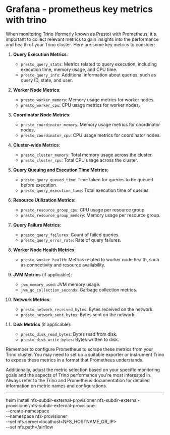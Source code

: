 # Grafana - prometheus key metrics with trino
When monitoring Trino (formerly known as Presto) with Prometheus, it's important to collect relevant metrics to gain insights into the performance and health of your Trino cluster. Here are some key metrics to consider:

1. **Query Execution Metrics**:

   - `presto_query_stats`: Metrics related to query execution, including execution time, memory usage, and CPU time.
   - `presto_query_info`: Additional information about queries, such as query ID, state, and user.

2. **Worker Node Metrics**:

   - `presto_worker_memory`: Memory usage metrics for worker nodes.
   - `presto_worker_cpu`: CPU usage metrics for worker nodes.

3. **Coordinator Node Metrics**:

   - `presto_coordinator_memory`: Memory usage metrics for coordinator nodes.
   - `presto_coordinator_cpu`: CPU usage metrics for coordinator nodes.

4. **Cluster-wide Metrics**:

   - `presto_cluster_memory`: Total memory usage across the cluster.
   - `presto_cluster_cpu`: Total CPU usage across the cluster.

5. **Query Queuing and Execution Time Metrics**:

   - `presto_query_queued_time`: Time taken for queries to be queued before execution.
   - `presto_query_execution_time`: Total execution time of queries.

6. **Resource Utilization Metrics**:

   - `presto_resource_group_cpu`: CPU usage per resource group.
   - `presto_resource_group_memory`: Memory usage per resource group.

7. **Query Failure Metrics**:

   - `presto_query_failures`: Count of failed queries.
   - `presto_query_error_rate`: Rate of query failures.

8. **Worker Node Health Metrics**:

   - `presto_worker_health`: Metrics related to worker node health, such as connectivity and resource availability.

9. **JVM Metrics** (if applicable):

   - `jvm_memory_used`: JVM memory usage.
   - `jvm_gc_collection_seconds`: Garbage collection metrics.

10. **Network Metrics**:

    - `presto_network_received_bytes`: Bytes received on the network.
    - `presto_network_sent_bytes`: Bytes sent on the network.

11. **Disk Metrics** (if applicable):

    - `presto_disk_read_bytes`: Bytes read from disk.
    - `presto_disk_write_bytes`: Bytes written to disk.

Remember to configure Prometheus to scrape these metrics from your Trino cluster. You may need to set up a suitable exporter or instrument Trino to expose these metrics in a format that Prometheus understands.

Additionally, adjust the metric selection based on your specific monitoring goals and the aspects of Trino performance you're most interested in. Always refer to the Trino and Prometheus documentation for detailed information on metric names and configurations.


--------------
helm install nfs-subdir-external-provisioner nfs-subdir-external-provisioner/nfs-subdir-external-provisioner \
--create-namespace \
--namespace nfs-provisioner \
--set nfs.server=localhost<NFS_HOSTNAME_OR_IP> \
--set nfs.path=/airflow


